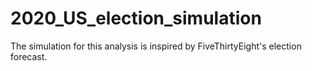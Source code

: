 # 2020_US_election_simulation
The simulation for this analysis is inspired by FiveThirtyEight's election forecast. 
